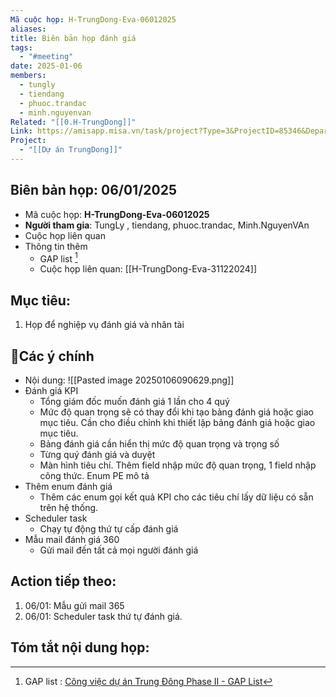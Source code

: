 ```yaml
---
Mã cuộc họp: H-TrungDong-Eva-06012025
aliases: 
title: Biên bản họp đánh giá
tags:
  - "#meeting"
date: 2025-01-06
members:
  - tungly
  - tiendang
  - phuoc.trandac
  - minh.nguyenvan
Related: "[[0.H-TrungDong]]"
Link: https://amisapp.misa.vn/task/project?Type=3&ProjectID=85346&DepartmentID=62436
Project:
  - "[[Dự án TrungDong]]"
---
```

## Biên bản họp: 06/01/2025
- Mã cuộc họp: **H-TrungDong-Eva-06012025**
- **Người tham gia**: TungLy , tiendang, phuoc.trandac, Minh.NguyenVAn
- Cuộc họp liên quan 
- Thông tin thêm
	- GAP list [^1]
	- Cuộc họp liên quan: [[H-TrungDong-Eva-31122024]]

## Mục tiêu:
1. Họp để nghiệp vụ đánh giá và nhân tài

## 📝Các ý chính
- Nội dung:
![[Pasted image 20250106090629.png]]
- Đánh giá KPI
	- Tổng giám đốc muốn đánh giá 1 lần cho 4 quý
	- Mức độ quan trọng sẽ có thay đổi khi tạo bảng đánh giá hoặc giao mục tiêu. Cần cho điều chỉnh khi thiết lập bảng đánh giá hoặc giao mục tiêu.
	- Bảng đánh giá cần hiển thị mức độ quan trọng và trọng số
	- Từng quý đánh giá và duyệt 
	- Màn hình tiêu chí. Thêm field nhập mức độ quan trọng, 1 field nhập công thức. Enum PE mô tả
- Thêm enum đánh giá
	- Thêm các enum gọi kết quả KPI cho các tiêu chí lấy dữ liệu có sẵn trên hệ thống.
- Scheduler task
	- Chạy tự động thứ tự cấp đánh giá
- Mẫu mail đánh giá 360
	- Gửi mail đến tất cả mọi người đánh giá


## Action tiếp theo:
 1. 06/01: Mẫu gửi mail 365
 2. 06/01: Scheduler  task thứ tự đánh giá.
 

## Tóm tắt nội dung họp:


[^1]: GAP list : [Công việc dự án Trung Đông Phase II - GAP List](https://docs.google.com/spreadsheets/d/13dTwy_ULoLKZ7WPD5dBiGyU9GiymeDR_rCl7BeJ6UlQ/edit?gid=1396927363#gid=1396927363)
